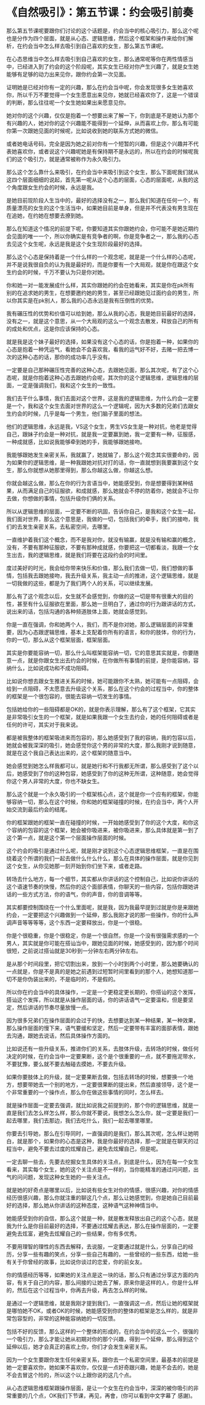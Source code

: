 # 《自然吸引》：第五节课：约会吸引前奏

那么第五节课呢要跟你们讨论的这个话题是，约会当中的核心吸引力，那么这个呢也是分作为四个层面，就是从心态、逻辑思维，然后这个框架和操作来给你们解析，在约会当中怎么样去吸引到自己喜欢的女生，那么第五节课呢。

在心态思维当中怎么样去吸引到自己喜欢的女生，那么通常呢等你在两性情感当中，已经进入到了约会的这个阶段呢，其实女生已经对你产生兴趣了，就是女生她能够有足够的动力出来见你，跟你约会第一次见面。

证明她是已经对你有一定的兴趣，那么在约会当中呢，你会发现很多女生她喜欢你，所以千万不要觉得一个女生愿意出来见你，她就已经喜欢你了，这是一个错误的判断，那么往往呢一个女生她如果出来愿意见你。

她对你的这个兴趣，仅仅是抱着一个想要出来了解一下，你到底是不是她认为那个有兴趣的人，她对你的这个兴趣能不能得到一个延伸，从而喜欢上你，那么有可能你第一次跟她见面的时候呢，比如说收到她的联系方式她的微信。

或者她电话号码，完全是因为她之前对你有一个短暂的兴趣，但是这个兴趣并不代表她喜欢你，或者说这个兴趣呢她是有保持期不是永远的，所以在约会的时候呢我们的这个吸引力，就是通常被称作为永久吸引力。

那么这个怎么靠什么来吸引，在约会当中来吸引到这个女生，那么下面呢我们就从这四个层面细细的说起，首先第一呢从这个心态的层面，心态的层面呢，从我的这个角度跟女生约会的时候，永远是我。

是她目前现阶段人生当中的，最好的选择没有之一，那么我们知道在任何一个，有质量漂亮的女生的这个生活当中，如果她目前是单身，但是并不代表没有男生现在在追她，在约她在想要去撩到她。

那么在知道这个情况的前提下呢，你要知道其实你跟她约会，你可能不是她近期约会见面的唯一一个，所以你确实是有竞争者的啊，你是竞争者之一，那么我的心态去见这个女生呢，永远是我是这个女生现阶段最好的选择。

那么这个心态是保持着是一个什么样的一个观念呢，就是是一个什么样的心态呢，并不是说我很自负的认为我是最好的，而是你要有一个大局观，就是你在跟这个女生约会的时候，千万不要认为只是你对她。

你和她一对一能发展成什么样，其实你跟她的约会在她看来，其实是你在pk所有别的在追求她的男生，在想要邀约她的男生，甚至已经跟她见过面约会的男生，所以你其实是在pk别人，那么我的心态永远是我有压倒性的优势。

我有碾压性的优势和价值可以给到她，那么从我的心态，我是她目前最好的选择，没有之一，就是这个意思，从一个大局观的这么一个观念去散发，释放自己的所有的成处和优点，这是你应该保持的心态。

就是我是这个妹子最好的选择，如果没有这个心态的话，你是抱着一种，如果你的心态是抱着一种凭运气，看她会不会喜欢我，看我的运气好不好，去赌一把去博一次的这种心态的话，那你的成功率几乎没有。

一定要是自己那种碾压性完善的这种心态，去跟她见面，那么其次呢，有了这个心态呢，就是你抱着这种心态去跟她约会呢，其次你的这个逻辑思维，逻辑思维的层面，一定是强调我们，我和这个女生的一致性。

我们去干什么事情，我们去面对这个世界，这是我的逻辑思维，为什么约会一定要是一个，我和这个女生去面对世界的这么一个逻辑呢，因为大多数的兄弟们去跟女生约会的时候，几乎是每一个男生，他们脑子里面的想法。

他们的逻辑思维，永远是我，VS这个女生，男生VS女生是一种对抗，他老是觉得自己，跟妹子约会是一种对抗，就是我一定要赢到她，我一定要有一种，征服感，一种成就感，比如说我能够牵到她的手，我能够跟她接吻。

我能够跟她发生亲密关系，我就赢了，她就输了，那么这个观念其实很要命的，因为如果你的逻辑思维，是一种我跟她对抗对打的话，你一直就想到我要赢到这个女生，那么你就想从她那里得到，那么你越这么做，你越这么想。

你就会越这么做，那么在你的行为言语当中，她能感受到，你是想要得到某种结果，从而满足自己的征服欲，和成就感，那么她就会不停的防着你，她就会不让你去做，你想做的事情，包括升级你们俩的关系。

所以从逻辑思维的层面，一定要不断的巩固，告诉你自己，是我和这个女生一起，我们面对世界，那么这个意思是，我做的一切，包括我们的牵手，我们的接吻，我们的去发生亲密关系，去私密空间，去哪里。

一直维护着我们这个概念，而不是我对你，就没有输赢，就是没有输和赢的概念，没有，不要有那种征服欲，不要有那种成就感，你要把这一切都看淡，我跟一个女生出去，我的逻辑思维，就是我们将要在这段约会的时间里。

度过美好的时光，我会给你带来快乐和价值，那么我们去做一切，我们想做的事情，包括我去跟她接吻，我去升级关系，我主动一点的推进，这个逻辑思维，就是一切我做的这些，都是为了我们两个人的关系，可以继续发展。

那么有了这个观念以后，女生就不会感觉到，你做的这一切是带有很重大的目的性，甚至有什么征服欲在里面，那么她一旦明白了，通过你的行为跟讲话的方式，说出来的话，包括沟通的各种频道肢体上面，她就会感觉到。

你是一直在强调，你和她两个人，我们，而不是你对她，那么逻辑层面的非常重要，因为心态跟逻辑思维，基本上支配着你所有的语言，和你的肢体，你的行为，你的一切，那么从这个框架层面，框架层面。

其实是你要能容纳一切，那么什么叫框架能容纳一切，它的意思其实就是，你要随意一点，就是你跟女生出去约会的时候，在你做所有事情的前提，是你能容纳，容纳什么，比如说成功和不成功阻碍。

比如说你想去跟女生推进关系的时候，她可能跟你不太熟，她可能有一点阻碍，会给到一点阻碍，不太愿意去升级这个关系，那么在这个约会的过程当中，你的整体的框架是一个很包容的，很能去容纳一切发生的事情。

包括她给你的一些阻碍都是OK的，就是你表示理解，那么有了这个框架，它其实是非常吸引女生的一个框架，就是如果我跟一个女生去约会，她的任何阻碍或者是任何的许可，其实对于我来说。

都是被我整体的框架吸进来而包容的，那么她感受到了我的容纳，我的包容以后，她就会被我深深的吸引，她会感觉你这个男的非常的大度，那么我刚才说到随意，就是在这个我自己表达出来的，这个框架的随意当中。

她会感觉到她怎么样我都可以，就是她行和不行我都无所谓，那么感受到了这个以后，她感受到了你的这种包容，她感受到了你的这种无所谓，这种随意，她会觉得你这个男人非常的大度，你也不缺女生。

那么这个就是一个永久吸引的一个框架核心点，这个就是你一个应有的框架，你能够容纳一切，那么在这个时候，你和她的框架碰撞的时候，在约会当中，两个人开始交流到最后约会的结尾。

你的框架跟她的框架一直在碰撞的时候，一开始她感受到了你的这个大度，和你这个容纳的包容的这个框架，她会被你吸进来，被你吸进来，那么具体就是第一到了这个第一点，就是这个第一个层面操作层面的时候。

这个约会的吸引是通过什么呢，就是刚才说到这个心态逻辑思维框架，一直是在围绕着这个所谓的我们一起去做什么什么什么，那么在具体的操作层面，就是你见到这个女生，从你见她那一刻开始到你们坐下来，或者走路。

转场去什么地方，每一个细节，其实都从你讲话的这个控制自己，比如说你讲话的这个语速节奏的快慢，然后你的这个面部表情，你聊天的一些内容，包括你跟她讲话的一些方式方法，你的语气，你的声音，你的音调等等。

其实都要控制围绕在一个什么里面呢，就是我，因为我最早提到过就是你是来跟她约会，一定要把这个兴趣做到一个延伸，那么我刚才说的那一些操作，你的什么声调声音等等等等，这个东西一定要释放出，你是一个很稳。

你是个很稳重，你是个很稳定，你是一个很自然，你是一个没有很强需求感的一个男人，其实就是你可能在搭讪当中，跟她见面的时候，她感受到的，因为那个时间很短，之前说过搭讪就是30秒到一分钟左右两分钟左右。

是从那个时间段里，把它切割出来，放到一个小时到两个小时里，那么她要确认的一点就是，你是不是真的是她之前遇到过短暂时间里看到的那个人，她想知道那一切不是你伪装出来的，不是临时的，不是假的。

所以你在约会当中的具体操作，一定是一个更稳定更长期的，你搭讪的这个发挥，搭讪这个发挥，所以就是从操作层面的话，你的讲话语气一定要温和，但是要坚定，然后讲话的节奏尽量放慢一点。

因为很多兄弟们在操作层面的会过于的快，去想要达到某一种结果，某一种效果，那么操作层面的慢下来，语气要缓和坚定，然后一定要带有丰富的面部表情，跟她去沟通，跟她去说话，然后具体操作方面的。

比如说还有一些升级关系，推进你们的关系，去肢体升级，去转场的时候，做任何决定的时候，在约会当中一定要果断，这个是个很重要的一点，就不要拖泥带水，不要犹豫，要么就不要去触碰去摸她，不要去升级。

如果你要肢体上的升级，就一定要果断去做，包括去转场的时候，想要换一个地方，想要带她去一个别的地方，一定要很果断的提出来，然后直接领导，这个是一个非常重要的一个操作点，那么你在做这些事情的同时，怎么样去。

就是操作层面一定要去强调，就比如说我之前提到的，那个你的逻辑思维，就是一直是我们去怎么样怎么样，那么你就不要说，我想怎么怎么你，就一定要是我们一起去哪里，我们去那边，我们去吃什么，我们一起去哪里哪里。

你要去引导她，那么在引导同时，一直强调的是我们，那么其次呢，怎么样让她明白，就是那个，如果你的心态是这种，我是你最好的选择，那一定就是在聊天的过程当中，避免不要去过度的炫耀自己，避免去炫耀自己，但是呢。

一定去聊一些去，先要去挖掘女生具体的关注点，到底是什么，因为在每一个女生看来，其实每个女生，她的这个关注点是不一样的，当你能精准的通过问问题，出气的问问题，发现这种女生她的一些关注点。

就是她的好奇点是哪里以后，比如说有些女生对你的情感，很感兴趣，对你的情感经历很感兴趣，那么你就注重的聊这几个点，那么让她感觉到，你是她自己目前最好的选择，那么她从你讲话的这种态度，这种语气这种神情当中。

她能感受到你的自信，那么这个就是一种，就是散发释放出自己的这个心态，就是我为什么是你目前最好的选择，不要通过炫耀去表达，那么在操作层面的，一定要避免去炫富，避免去炫耀自己的一些结果，你有多优秀。

不要用理智的理性的东西去解释，去说服，一定要通过就是什么，分享自己的经历，分享一些有趣的笑点，分享一些自己有趣的，一些曾经的一些东西，给她一些有关于你曾经的故事，比如说你谈过的恋爱，你的前女友。

你的情感经历等等，如果她的关注点是这一块的话，那么只有通过分享这方面的内容，有关于自己的内容，那么间接的让她去了解，原来你是这样的人，你是什么样的，然后在这个过程当中，你再去升级，再去怎么样的时候。

是通过一个逻辑思维，就是我刚才提到我们，一直强调这一点，然后让她的框架就是哪怕她不OK，或者OK的时候，她能感受到你的整体的框架是怎么样的，就是非常包容型的，非常的这种能容纳她的一切反馈。

包括不好的反馈，那么这样的一个整体的形成的，在约会当中的这么一个，很强的一个吸引力，那么才能让她从初期对你的那个兴趣，得到一个延伸，那么得到这个延伸以后，她才会真正的喜欢上你，你们才会发生亲密关系。

因为一个女生要跟你发生任何亲密关系，跟你去一个私密空间里，最基本的前提是她一定要喜欢你，她如果不喜欢你，仅仅是一点好奇跟兴趣，她是不会去的，她是不会去冒这个险的，所以这个以上跟你说的这几个点。

从心态逻辑思维框架跟操作层面，是让一个女生在约会当中，深深的被你吸引的非常重要的几个点，OK我们下节课，再见，再會，(你可以看到中文字幕了 感謝)。

